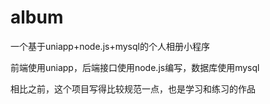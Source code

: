 # album
一个基于uniapp+node.js+mysql的个人相册小程序

前端使用uniapp，后端接口使用node.js编写，数据库使用mysql

相比之前，这个项目写得比较规范一点，也是学习和练习的作品


